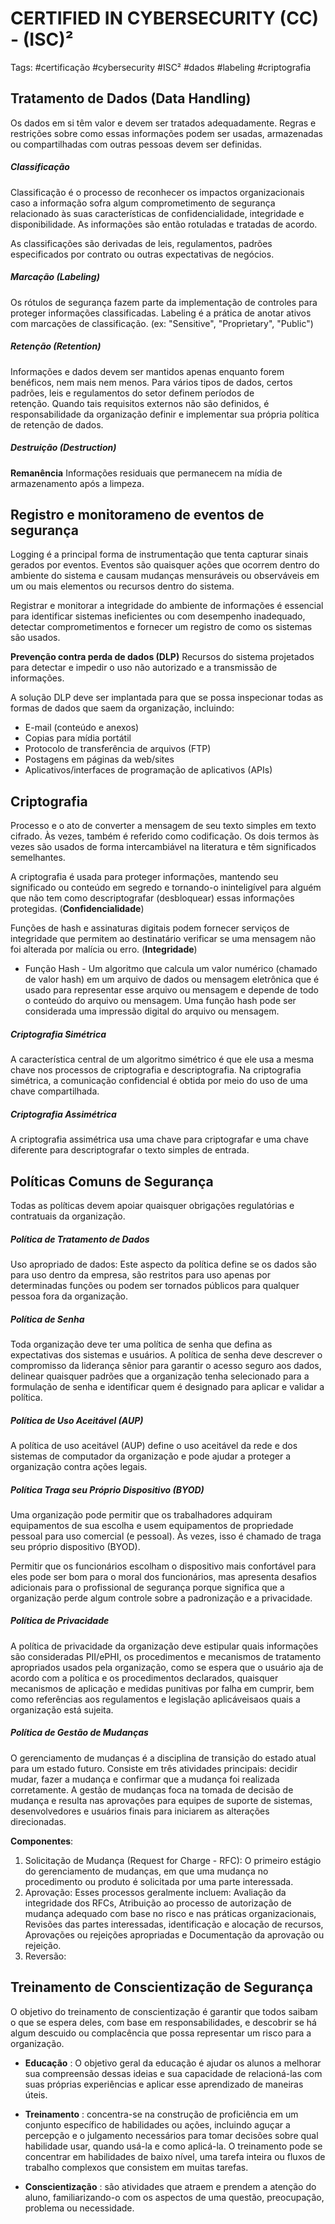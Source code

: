 
# CERTIFIED IN CYBERSECURITY (CC) - (ISC)²

Tags: #certificação #cybersecurity #ISC² #dados #labeling #criptografia


## Tratamento de Dados (Data Handling)

Os dados em si têm valor e devem ser tratados adequadamente.  Regras e restrições sobre como essas informações podem ser usadas, armazenadas ou compartilhadas com outras pessoas devem ser definidas.

##### Classificação

Classificação é o processo de reconhecer os impactos organizacionais caso a informação sofra algum comprometimento de segurança relacionado às suas características de confidencialidade, integridade e disponibilidade. As informações são então rotuladas e tratadas de acordo. 

As classificações são derivadas de leis, regulamentos, padrões especificados por contrato ou outras expectativas de negócios.

##### Marcação (Labeling)

Os rótulos de segurança fazem parte da implementação de controles para proteger informações classificadas. Labeling é a prática de anotar ativos com marcações de classificação. (ex: "Sensitive", "Proprietary", "Public")

##### Retenção (Retention)

Informações e dados devem ser mantidos apenas enquanto forem benéficos, nem mais nem menos. Para vários tipos de dados, certos padrões, leis e regulamentos do setor definem períodos de retenção. Quando tais requisitos externos não são definidos, é responsabilidade da organização definir e implementar sua própria política de retenção de dados.

##### Destruição (Destruction)



**Remanência** 
Informações residuais que permanecem na mídia de armazenamento após a limpeza.



## Registro e monitorameno de eventos de segurança

Logging é a principal forma de instrumentação que tenta capturar sinais gerados por eventos. Eventos são quaisquer ações que ocorrem dentro do ambiente do sistema e causam mudanças mensuráveis ​​ou observáveis ​​em um ou mais elementos ou recursos dentro do sistema.

Registrar e monitorar a integridade do ambiente de informações é essencial para identificar sistemas ineficientes ou com desempenho inadequado, detectar comprometimentos e fornecer um registro de como os sistemas são usados.


**Prevenção contra perda de dados (DLP)**
Recursos do sistema projetados para detectar e impedir o uso não autorizado e a transmissão de informações.

A solução DLP deve ser implantada para que se possa inspecionar todas as formas de dados que saem da organização, incluindo: 

-   E-mail (conteúdo e anexos)
-   Copias para mídia portátil
-   Protocolo de transferência de arquivos (FTP)
-   Postagens em páginas da web/sites
-   Aplicativos/interfaces de programação de aplicativos (APIs)



## Criptografia

Processo e o ato de converter a mensagem de seu texto simples em texto cifrado. Às vezes, também é referido como codificação. Os dois termos às vezes são usados ​​de forma intercambiável na literatura e têm significados semelhantes.

A criptografia é usada para proteger informações, mantendo seu significado ou conteúdo em segredo e tornando-o ininteligível para alguém que não tem como descriptografar (desbloquear) essas informações protegidas. (**Confidencialidade**)

Funções de hash e assinaturas digitais podem fornecer serviços de integridade que permitem ao destinatário verificar se uma mensagem não foi alterada por malícia ou erro.  (**Integridade**)

- Função Hash - Um algoritmo que calcula um valor numérico (chamado de valor hash) em um arquivo de dados ou mensagem eletrônica que é usado para representar esse arquivo ou mensagem e depende de todo o conteúdo do arquivo ou mensagem. Uma função hash pode ser considerada uma impressão digital do arquivo ou mensagem.


##### Criptografia Simétrica

A característica central de um algoritmo simétrico é que ele usa a mesma chave nos processos de criptografia e descriptografia. Na criptografia simétrica, a comunicação confidencial é obtida por meio do uso de uma chave compartilhada.

##### Criptografia Assimétrica

A criptografia assimétrica usa uma chave para criptografar e uma chave diferente para descriptografar o texto simples de entrada.



## Políticas Comuns de Segurança

Todas as políticas devem apoiar quaisquer obrigações regulatórias e contratuais da organização.

##### Política de Tratamento de Dados

Uso apropriado de dados: Este aspecto da política define se os dados são para uso dentro da empresa, são restritos para uso apenas por determinadas funções ou podem ser tornados públicos para qualquer pessoa fora da organização.

##### Política de Senha

Toda organização deve ter uma política de senha que defina as expectativas dos sistemas e usuários. A política de senha deve descrever o compromisso da liderança sênior para garantir o acesso seguro aos dados, delinear quaisquer padrões que a organização tenha selecionado para a formulação de senha e identificar quem é designado para aplicar e validar a política.

##### Política de Uso Aceitável (AUP)

A política de uso aceitável (AUP) define o uso aceitável da rede e dos sistemas de computador da organização e pode ajudar a proteger a organização contra ações legais.

##### Política Traga seu Próprio Dispositivo (BYOD)

Uma organização pode permitir que os trabalhadores adquiram equipamentos de sua escolha e usem equipamentos de propriedade pessoal para uso comercial (e pessoal). Às vezes, isso é chamado de traga seu próprio dispositivo (BYOD).

Permitir que os funcionários escolham o dispositivo mais confortável para eles pode ser bom para o moral dos funcionários, mas apresenta desafios adicionais para o profissional de segurança porque significa que a organização perde algum controle sobre a padronização e a privacidade.

##### Política de Privacidade

A política de privacidade da organização deve estipular quais informações são consideradas PII/ePHI, os procedimentos e mecanismos de tratamento apropriados usados ​​pela organização, como se espera que o usuário aja de acordo com a política e os procedimentos declarados, quaisquer mecanismos de aplicação e medidas punitivas por falha em cumprir, bem como referências aos regulamentos e legislação aplicáveis ​​aos quais a organização está sujeita.

##### Política de Gestão de Mudanças

O gerenciamento de mudanças é a disciplina de transição do estado atual para um estado futuro. Consiste em três atividades principais: decidir mudar, fazer a mudança e confirmar que a mudança foi realizada corretamente. A gestão de mudanças foca na tomada de decisão de mudança e resulta nas aprovações para equipes de suporte de sistemas, desenvolvedores e usuários finais para iniciarem as alterações direcionadas.

**Componentes**:

1. Solicitação de Mudança (Request for Charge - RFC): O primeiro estágio do gerenciamento de mudanças, em que uma mudança no procedimento ou produto é solicitada por uma parte interessada.
2. Aprovação: Esses processos geralmente incluem: Avaliação da integridade dos RFCs, Atribuição ao processo de autorização de mudança adequado com base no risco e nas práticas organizacionais, Revisões das partes interessadas, identificação e alocação de recursos, Aprovações ou rejeições apropriadas e Documentação da aprovação ou rejeição.
3. Reversão: 



## Treinamento de Conscientização de Segurança

O objetivo do treinamento de conscientização é garantir que todos saibam o que se espera deles, com base em responsabilidades, e descobrir se há algum descuido ou complacência que possa representar um risco para a organização.

-   **Educação** : O objetivo geral da educação é ajudar os alunos a melhorar sua compreensão dessas ideias e sua capacidade de relacioná-las com suas próprias experiências e aplicar esse aprendizado de maneiras úteis.

-   **Treinamento** : concentra-se na construção de proficiência em um conjunto específico de habilidades ou ações, incluindo aguçar a percepção e o julgamento necessários para tomar decisões sobre qual habilidade usar, quando usá-la e como aplicá-la. O treinamento pode se concentrar em habilidades de baixo nível, uma tarefa inteira ou fluxos de trabalho complexos que consistem em muitas tarefas.

-   **Conscientização** : são atividades que atraem e prendem a atenção do aluno, familiarizando-o com os aspectos de uma questão, preocupação, problema ou necessidade.
